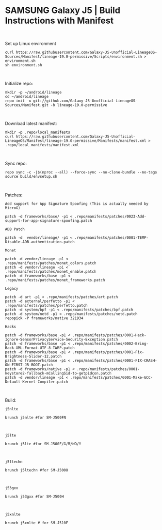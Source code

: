 # SAMSUNG Galaxy J5 | Build Instructions with Manifest
<br/>

Set up Linux environment
```
curl https://raw.githubusercontent.com/Galaxy-J5-Unofficial-LineageOS-Sources/Manifest/lineage-19.0-permissive/Scripts/environment.sh > environment.sh
sh environment.sh
```
<br/>

Initialize repo:
```
mkdir -p ~/android/lineage
cd ~/android/lineage
repo init -u git://github.com/Galaxy-J5-Unofficial-LineageOS-Sources/Manifest.git -b lineage-19.0-permissive
```
<br/>


Download latest manifest:
```
mkdir -p .repo/local_manifests
curl https://raw.githubusercontent.com/Galaxy-J5-Unofficial-LineageOS/Manifest/lineage-19.0-permissive/Manifests/manifest.xml > .repo/local_manifests/manifest.xml
```
<br/>

Sync repo:
```
repo sync -c -j$(nproc --all) --force-sync --no-clone-bundle --no-tags
source build/envsetup.sh
```
<br/>

Patches:

```Add support for App Signature Spoofing (This is actually needed by MicroG)```
```
patch -d frameworks/base/ -p1 < .repo/manifests/patches/0023-Add-support-for-app-signature-spoofing.patch
```

```ADB Patch ```
```
patch -d  vendor/lineage/ -p1 < .repo/manifests/patches/0001-TEMP-Disable-ADB-authentication.patch
```


```Monet```
```
patch -d vendor/lineage -p1 < .repo/manifests/patches/monet_colors.patch
patch -d vendor/lineage -p1 < .repo/manifests/patches/monet_enable.patch
patch -d frameworks/base -p1 < .repo/manifests/patches/monet_frameworks.patch
```

```Legacy```
```
patch -d art -p1 < .repo/manifests/patches/art.patch
patch -d external/perfetto -p1 < .repo/manifests/patches/perfetto.patch
patch -d system/bpf -p1 < .repo/manifests/patches/bpf.patch
patch -d system/netd -p1 < .repo/manifests/patches/netd.patch
repopick -P frameworks/native 321934
```

```Hacks ```
```
patch -d frameworks/base -p1 < .repo/manifests/patches/0001-Hack-Ignore-SensorPrivacyService-Security-Exception.patch
patch -d frameworks/base -p1 < .repo/manifests/patches/0002-Bring-Back-XML-Format-UTF-8-TWRP.patch
patch -d frameworks/base -p1 < .repo/manifests/patches/0001-Fix-Brightness-Slider-12.patch
patch -d frameworks/base -p1 < .repo/manifests/patches/0001-FIX-CRASH-ON-FIRST-J5-BOOT.patch
patch -d frameworks/native -p1 < .repo/manifests/patches/0001-keystore2-fallback-mCallingSid-to-getpidcon.patch
patch -d vendor/lineage -p1 < .repo/manifests/patches/0001-Make-GCC-Default-Kernel-Compiler.patch
```
<br/>

Build:

```j5nlte```

```
brunch j5nlte #for SM-J500FN
```
<br/>

```j5lte ```

```
brunch j5lte #for SM-J500F/G/M/NO/Y
```
<br/>

```j5ltechn```

```
brunch j5ltechn #for SM-J5008
```
<br/>

```j53gxx```

```
brunch j53gxx #for SM-J500H
```
<br/>

```j5xnlte ```

```
brunch j5xnlte # for SM-J510F
```
<br/>

<br/>
